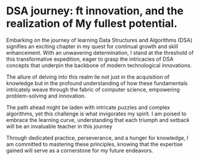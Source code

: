 # DSA journey: ft innovation, and the realization of My fullest potential.

Embarking on the journey of learning Data Structures and Algorithms (DSA) signifies an exciting chapter in my quest for continual growth and skill enhancement. With an unwavering determination, I stand at the threshold of this transformative expedition, eager to grasp the intricacies of DSA concepts that underpin the backbone of modern technological innovations.

The allure of delving into this realm lie not just in the acquisition of knowledge but in the profound understanding of how these fundamentals intricately weave through the fabric of computer science, empowering problem-solving and innovation.

The path ahead might be laden with intricate puzzles and complex algorithms, yet this challenge is what invigorates my spirit. I am poised to embrace the learning curve, understanding that each triumph and setback will be an invaluable teacher in this journey

Through dedicated practice, perseverance, and a hunger for knowledge, I am committed to mastering these principles, knowing that the expertise gained will serve as a cornerstone for my future endeavors.

